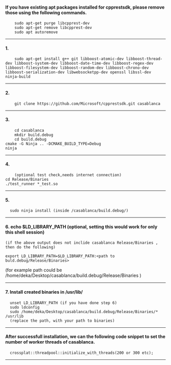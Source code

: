 #### If you have existing apt packages installed for cpprestsdk, please remove those using the following commands.


        sudo apt-get purge libcpprest-dev
        sudo apt-get remove libcpprest-dev
        sudo apt autoremove

--------------
#### 1.
      	sudo apt-get install g++ git libboost-atomic-dev libboost-thread-dev libboost-system-dev libboost-date-time-dev libboost-regex-dev libboost-filesystem-dev libboost-random-dev libboost-chrono-dev libboost-serialization-dev libwebsocketpp-dev openssl libssl-dev ninja-build

--------------

#### 2.

      	git clone https://github.com/Microsoft/cpprestsdk.git casablanca
--------------

#### 3.

      	cd casablanca
      	mkdir build.debug
      	cd build.debug
	cmake -G Ninja .. -DCMAKE_BUILD_TYPE=Debug
	ninja
--------------

#### 4.	  

      	(optional test check,needs internet connection)	
	cd Release/Binaries
	./test_runner *_test.so
--------------

#### 5.
      
      sudo ninja install (inside /casablanca/build.debug/)

--------------

#### 6. 	echo $LD_LIBRARY_PATH (optional, setting this would work for only this shell session)
	(if the above output does not inclide casablanca Release/Binaries , then do the following)
	
	export LD_LIBRARY_PATH=$LD_LIBRARY_PATH:<path to buld.debug/Release/Binaries>
	
  (for example path could be /home/deka/Desktop/casablanca/build.debug/Release/Binaries )

--------------

#### 7.	Install created binaries in /usr/lib/
	
      unset LD_LIBRARY_PATH (if you have done step 6)
      sudo ldconfig
      sudo /home/deka/Desktop/casablanca/build.debug/Release/Binaries/* /usr/lib
      (replace the path, with your path to binaries)

--------------

#### After successfull installation, we can the following code snippet to set the number of worker threads of casablanca.

      crossplat::threadpool::initialize_with_threads(200 or 300 etc);
--------------

